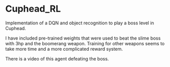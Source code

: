 # Cuphead_RL
Implementation of a DQN and object recognition to play a boss level in Cuphead.

I have included pre-trained weights that were used to beat the slime boss with 3hp and the boomerang weapon. Training for other weapons seems to take more time and a more complicated reward system.

There is a video of this agent defeating the boss.

